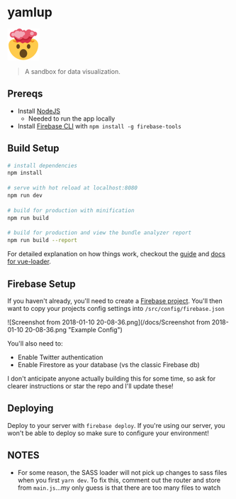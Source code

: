 # yamlup

![YAMLup](/static/img/favicon.png)

> A sandbox for data visualization.

## Prereqs
- Install [NodeJS](https://nodejs.org/en/download/)
  - Needed to run the app locally
- Install [Firebase CLI](https://firebase.google.com/docs/cli/) with `npm install -g firebase-tools`

## Build Setup

``` bash
# install dependencies
npm install

# serve with hot reload at localhost:8080
npm run dev

# build for production with minification
npm run build

# build for production and view the bundle analyzer report
npm run build --report
```

For detailed explanation on how things work, checkout the [guide](http://vuejs-templates.github.io/webpack/) and [docs for vue-loader](http://vuejs.github.io/vue-loader).

## Firebase Setup
If you haven't already, you'll need to create a [Firebase project](https://firebase.google.com/). You'll then want to copy your projects config settings into `/src/config/firebase.json`

![Screenshot from 2018-01-10 20-08-36.png](/docs/Screenshot from 2018-01-10 20-08-36.png "Example Config")

You'll also need to:
- Enable Twitter authentication
- Enable Firestore as your database (vs the classic Firebase db)

I don't anticipate anyone actually building this for some time, so ask for clearer instructions or star the repo and I'll update these!

## Deploying
Deploy to your server with `firebase deploy`. If you're using our server, you won't be able to deploy so make sure to configure your environment!

## NOTES
- For some reason, the SASS loader will not pick up changes to sass files when you first `yarn dev`. To fix this, comment out the router and store from `main.js`...my only guess is that there are too many files to watch
